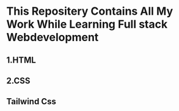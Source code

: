 # This Repositery Contains All My Work While Learning Full stack Webdevelopment

## 1.HTML

## 2.CSS

## Tailwind Css
